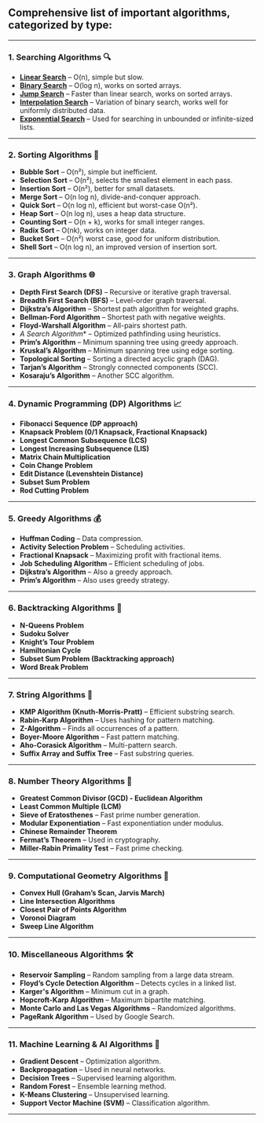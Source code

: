 ## Comprehensive list of important **algorithms**, categorized by type:

---

### **1. Searching Algorithms** 🔍
- **[Linear Search](Algorithms/SearchAlgorithms/LinearSearch.md)** – O(n), simple but slow.
- **[Binary Search](Algorithms/SearchAlgorithms/BinarySearch.md)** – O(log n), works on sorted arrays.
- **[Jump Search](Algorithms/SearchAlgorithms/JumpSearch.md)** – Faster than linear search, works on sorted arrays.
- **[Interpolation Search](Algorithms/SearchAlgorithms/InterpolationSearch.md)** – Variation of binary search, works well for uniformly distributed data.
- **[Exponential Search](Algorithms/SearchAlgorithms/ExponentialSearch.md)** – Used for searching in unbounded or infinite-sized lists.

---

### **2. Sorting Algorithms** 🔢
- **Bubble Sort** – O(n²), simple but inefficient.
- **Selection Sort** – O(n²), selects the smallest element in each pass.
- **Insertion Sort** – O(n²), better for small datasets.
- **Merge Sort** – O(n log n), divide-and-conquer approach.
- **Quick Sort** – O(n log n), efficient but worst-case O(n²).
- **Heap Sort** – O(n log n), uses a heap data structure.
- **Counting Sort** – O(n + k), works for small integer ranges.
- **Radix Sort** – O(nk), works on integer data.
- **Bucket Sort** – O(n²) worst case, good for uniform distribution.
- **Shell Sort** – O(n log n), an improved version of insertion sort.

---

### **3. Graph Algorithms** 🌐
- **Depth First Search (DFS)** – Recursive or iterative graph traversal.
- **Breadth First Search (BFS)** – Level-order graph traversal.
- **Dijkstra’s Algorithm** – Shortest path algorithm for weighted graphs.
- **Bellman-Ford Algorithm** – Shortest path with negative weights.
- **Floyd-Warshall Algorithm** – All-pairs shortest path.
- **A* Search Algorithm** – Optimized pathfinding using heuristics.
- **Prim’s Algorithm** – Minimum spanning tree using greedy approach.
- **Kruskal’s Algorithm** – Minimum spanning tree using edge sorting.
- **Topological Sorting** – Sorting a directed acyclic graph (DAG).
- **Tarjan’s Algorithm** – Strongly connected components (SCC).
- **Kosaraju’s Algorithm** – Another SCC algorithm.

---

### **4. Dynamic Programming (DP) Algorithms** 📈
- **Fibonacci Sequence (DP approach)**
- **Knapsack Problem (0/1 Knapsack, Fractional Knapsack)**
- **Longest Common Subsequence (LCS)**
- **Longest Increasing Subsequence (LIS)**
- **Matrix Chain Multiplication**
- **Coin Change Problem**
- **Edit Distance (Levenshtein Distance)**
- **Subset Sum Problem**
- **Rod Cutting Problem**

---

### **5. Greedy Algorithms** 💰
- **Huffman Coding** – Data compression.
- **Activity Selection Problem** – Scheduling activities.
- **Fractional Knapsack** – Maximizing profit with fractional items.
- **Job Scheduling Algorithm** – Efficient scheduling of jobs.
- **Dijkstra’s Algorithm** – Also a greedy approach.
- **Prim’s Algorithm** – Also uses greedy strategy.

---

### **6. Backtracking Algorithms** 🔄
- **N-Queens Problem**
- **Sudoku Solver**
- **Knight’s Tour Problem**
- **Hamiltonian Cycle**
- **Subset Sum Problem (Backtracking approach)**
- **Word Break Problem**

---

### **7. String Algorithms** 🧵
- **KMP Algorithm (Knuth-Morris-Pratt)** – Efficient substring search.
- **Rabin-Karp Algorithm** – Uses hashing for pattern matching.
- **Z-Algorithm** – Finds all occurrences of a pattern.
- **Boyer-Moore Algorithm** – Fast pattern matching.
- **Aho-Corasick Algorithm** – Multi-pattern search.
- **Suffix Array and Suffix Tree** – Fast substring queries.

---

### **8. Number Theory Algorithms** 🔢
- **Greatest Common Divisor (GCD) - Euclidean Algorithm**
- **Least Common Multiple (LCM)**
- **Sieve of Eratosthenes** – Fast prime number generation.
- **Modular Exponentiation** – Fast exponentiation under modulus.
- **Chinese Remainder Theorem**
- **Fermat’s Theorem** – Used in cryptography.
- **Miller-Rabin Primality Test** – Fast prime checking.

---

### **9. Computational Geometry Algorithms** 📏
- **Convex Hull (Graham’s Scan, Jarvis March)**
- **Line Intersection Algorithms**
- **Closest Pair of Points Algorithm**
- **Voronoi Diagram**
- **Sweep Line Algorithm**

---

### **10. Miscellaneous Algorithms** 🛠
- **Reservoir Sampling** – Random sampling from a large data stream.
- **Floyd’s Cycle Detection Algorithm** – Detects cycles in a linked list.
- **Karger's Algorithm** – Minimum cut in a graph.
- **Hopcroft-Karp Algorithm** – Maximum bipartite matching.
- **Monte Carlo and Las Vegas Algorithms** – Randomized algorithms.
- **PageRank Algorithm** – Used by Google Search.

---

### **11. Machine Learning & AI Algorithms** 🤖
- **Gradient Descent** – Optimization algorithm.
- **Backpropagation** – Used in neural networks.
- **Decision Trees** – Supervised learning algorithm.
- **Random Forest** – Ensemble learning method.
- **K-Means Clustering** – Unsupervised learning.
- **Support Vector Machine (SVM)** – Classification algorithm.

---
